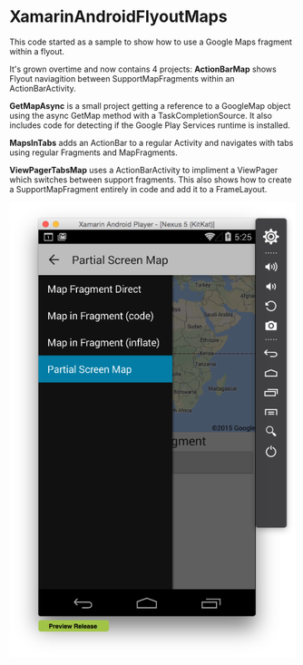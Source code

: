 # XamarinAndroidFlyoutMaps

This code started as a sample to show how to use a Google Maps fragment within a flyout.

It's grown overtime and now contains 4 projects:
<b>ActionBarMap</b> shows Flyout naviagition between SupportMapFragments within an ActionBarActivity.

<b>GetMapAsync</b> is a small project getting a reference to a GoogleMap object using the async GetMap method with a TaskCompletionSource. It also includes code for detecting if the Google Play Services runtime is installed.

<b>MapsInTabs</b> adds an ActionBar to a regular Activity and navigates with tabs using regular Fragments and MapFragments.

<b>ViewPagerTabsMap</b> uses a ActionBarActivity to impliment a ViewPager which switches between support fragments.  This also shows how to create a SupportMapFragment entirely in code and add it to a FrameLayout.

<img src="https://raw.githubusercontent.com/adrianstevens/XamarinAndroidFlyoutMaps/master/Screenshots/FlyoutMap.png" />

